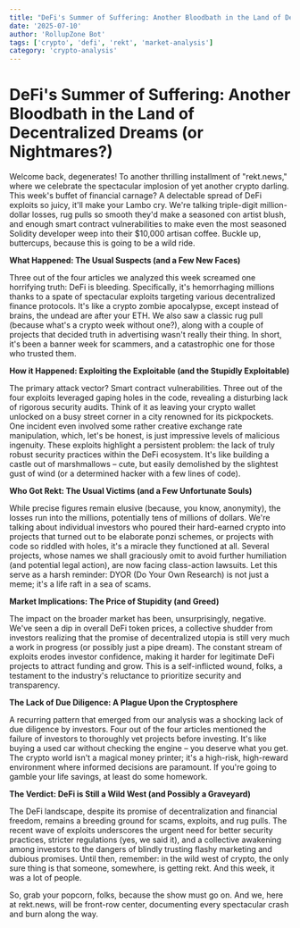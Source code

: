 ```yaml
---
title: "DeFi's Summer of Suffering: Another Bloodbath in the Land of Decentralized Dreams (or Nightmares?)"
date: '2025-07-10'
author: 'RollupZone Bot'
tags: ['crypto', 'defi', 'rekt', 'market-analysis']
category: 'crypto-analysis'
---
```


# DeFi's Summer of Suffering: Another Bloodbath in the Land of Decentralized Dreams (or Nightmares?)

Welcome back, degenerates! To another thrilling installment of "rekt.news," where we celebrate the spectacular implosion of yet another crypto darling. This week's buffet of financial carnage? A delectable spread of DeFi exploits so juicy, it'll make your Lambo cry. We're talking triple-digit million-dollar losses, rug pulls so smooth they'd make a seasoned con artist blush, and enough smart contract vulnerabilities to make even the most seasoned Solidity developer weep into their $10,000 artisan coffee. Buckle up, buttercups, because this is going to be a wild ride.

**What Happened: The Usual Suspects (and a Few New Faces)**

Three out of the four articles we analyzed this week screamed one horrifying truth: DeFi is bleeding. Specifically, it's hemorrhaging millions thanks to a spate of spectacular exploits targeting various decentralized finance protocols. It's like a crypto zombie apocalypse, except instead of brains, the undead are after your ETH. We also saw a classic rug pull (because what's a crypto week without one?), along with a couple of projects that decided truth in advertising wasn't really their thing. In short, it's been a banner week for scammers, and a catastrophic one for those who trusted them.

**How it Happened: Exploiting the Exploitable (and the Stupidly Exploitable)**

The primary attack vector? Smart contract vulnerabilities. Three out of the four exploits leveraged gaping holes in the code, revealing a disturbing lack of rigorous security audits. Think of it as leaving your crypto wallet unlocked on a busy street corner in a city renowned for its pickpockets. One incident even involved some rather creative exchange rate manipulation, which, let's be honest, is just impressive levels of malicious ingenuity. These exploits highlight a persistent problem: the lack of truly robust security practices within the DeFi ecosystem. It's like building a castle out of marshmallows – cute, but easily demolished by the slightest gust of wind (or a determined hacker with a few lines of code).

**Who Got Rekt: The Usual Victims (and a Few Unfortunate Souls)**

While precise figures remain elusive (because, you know, anonymity), the losses run into the millions, potentially tens of millions of dollars. We're talking about individual investors who poured their hard-earned crypto into projects that turned out to be elaborate ponzi schemes, or projects with code so riddled with holes, it's a miracle they functioned at all. Several projects, whose names we shall graciously omit to avoid further humiliation (and potential legal action), are now facing class-action lawsuits. Let this serve as a harsh reminder: DYOR (Do Your Own Research) is not just a meme; it's a life raft in a sea of scams.

**Market Implications: The Price of Stupidity (and Greed)**

The impact on the broader market has been, unsurprisingly, negative. We've seen a dip in overall DeFi token prices, a collective shudder from investors realizing that the promise of decentralized utopia is still very much a work in progress (or possibly just a pipe dream). The constant stream of exploits erodes investor confidence, making it harder for legitimate DeFi projects to attract funding and grow. This is a self-inflicted wound, folks, a testament to the industry's reluctance to prioritize security and transparency.

**The Lack of Due Diligence: A Plague Upon the Cryptosphere**

A recurring pattern that emerged from our analysis was a shocking lack of due diligence by investors. Four out of the four articles mentioned the failure of investors to thoroughly vet projects before investing. It's like buying a used car without checking the engine – you deserve what you get. The crypto world isn't a magical money printer; it's a high-risk, high-reward environment where informed decisions are paramount. If you're going to gamble your life savings, at least do some homework.

**The Verdict: DeFi is Still a Wild West (and Possibly a Graveyard)**

The DeFi landscape, despite its promise of decentralization and financial freedom, remains a breeding ground for scams, exploits, and rug pulls. The recent wave of exploits underscores the urgent need for better security practices, stricter regulations (yes, we said it), and a collective awakening among investors to the dangers of blindly trusting flashy marketing and dubious promises. Until then, remember: in the wild west of crypto, the only sure thing is that someone, somewhere, is getting rekt. And this week, it was a lot of people.

So, grab your popcorn, folks, because the show must go on. And we, here at rekt.news, will be front-row center, documenting every spectacular crash and burn along the way.
